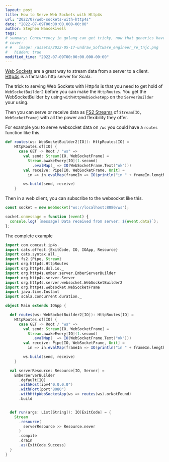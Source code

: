 ```yaml
---
layout: post
title: How to Serve Web Sockets with Http4s
url: "2022/07/web-sockets-with-http4s"
date: "2022-07-09T00:00:00.000-00:00"
author: Stephen Nancekivell
tags:
# summary: Concurrency in golang can get tricky, now that generics have landed a Future library can help.
# cover:
# #   image: /assets/2022-05-17-undraw_Software_engineer_re_tnjc.png
#   hidden: true
modified_time: "2022-07-09T00:00:00.000-00:00"
---
```


[Web Sockets](https://en.wikipedia.org/wiki/WebSocket) are a great way to stream data from a server to a client. [Http4s](https://http4s.org/) is a fantastic http server for Scala.

The trick to serving Web Sockets with Http4s is that you need to get hold of `WebSocketBuilder2` before you can make the `HttpRoutes`. You get the WebSocketBuilder by using `withHttpWebSocketApp` on the `ServerBuilder` your using.

Then you can serve or receive data as [FS2 Streams](https://fs2.io) of `Stream[IO, WebSocketFrame]` with all the power and flexibility they offer.

For example you to serve websocket data on `/ws` you could have a `routes` function like this.

```scala
def routes(ws: WebSocketBuilder2[IO]): HttpRoutes[IO] =
    HttpRoutes.of[IO] {
      case GET -> Root / "ws" =>
        val send: Stream[IO, WebSocketFrame] =
          Stream.awakeEvery[IO](1.second)
            .evalMap(_ => IO(WebSocketFrame.Text("ok")))
        val receive: Pipe[IO, WebSocketFrame, Unit] =
          in => in.evalMap(frameIn => IO(println("in " + frameIn.length)))

        ws.build(send, receive)
    }
```

Then in a web client, you can subscribe to the websocket like this.

```js
const socket = new WebSocket("ws://localhost:8080/ws");

socket.onmessage = function (event) {
  console.log(`[message] Data received from server: ${event.data}`);
};
```

The complete example

```scala
import com.comcast.ip4s._
import cats.effect.{ExitCode, IO, IOApp, Resource}
import cats.syntax.all._
import fs2.{Pipe, Stream}
import org.http4s.HttpRoutes
import org.http4s.dsl.io._
import org.http4s.ember.server.EmberServerBuilder
import org.http4s.server.Server
import org.http4s.server.websocket.WebSocketBuilder2
import org.http4s.websocket.WebSocketFrame
import java.time.Instant
import scala.concurrent.duration._

object Main extends IOApp {

  def routes(ws: WebSocketBuilder2[IO]): HttpRoutes[IO] =
    HttpRoutes.of[IO] {
      case GET -> Root / "ws" =>
        val send: Stream[IO, WebSocketFrame] =
          Stream.awakeEvery[IO](1.second)
            .evalMap(_ => IO(WebSocketFrame.Text("ok")))
        val receive: Pipe[IO, WebSocketFrame, Unit] =
          in => in.evalMap(frameIn => IO(println("in " + frameIn.length)))

        ws.build(send, receive)
    }

  val serverResource: Resource[IO, Server] =
    EmberServerBuilder
      .default[IO]
      .withHost(ipv4"0.0.0.0")
      .withPort(port"8080")
      .withHttpWebSocketApp(ws => routes(ws).orNotFound)
      .build


  def run(args: List[String]): IO[ExitCode] = {
    Stream
      .resource(
        serverResource >> Resource.never
      )
      .compile
      .drain
      .as(ExitCode.Success)
  }
}
```

